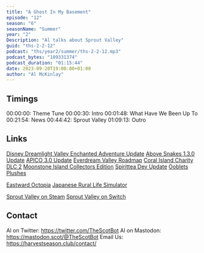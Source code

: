 ```yaml
---
title: "A Ghost In My Basement"
episode: "12"
season: "6"
seasonName: "Summer"
year: "2"
Description: "Al talks about Sprout Valley"
guid: "ths-2-2-12"
podcast: "ths/year2/summer/ths-2-2-12.mp3"
podcast_bytes: "109331374"
podcast_duration: "01:15:44"
date: 2023-09-20T19:00:00+01:00
author: "Al McKinlay"
---
```


## Timings

00:00:00: Theme Tune
00:00:30: Intro
00:01:48: What Have We Been Up To
00:21:54: News
00:44:42: Sprout Valley
01:09:13: Outro

## Links

[Disney Dreamlight Valley Enchanted Adventure Update](https://store.steampowered.com/news/app/1401590/view/3677807205529526066)
[Above Snakes 1.3.0 Update](https://store.steampowered.com/news/app/1589120/view/3685688504878033604)
[APICO 3.0 Update](https://twitter.com/tngineers/status/1701581427878298087)
[Everdream Valley Roadmap](https://store.steampowered.com/news/app/1403650/view/3676681305616061509)
[Coral Island Charity DLC 2](https://store.steampowered.com/app/2537800/Coral_Island__Ocean_Explorer_Charity_DLC_Pack/)
[Moonstone Island Collectors Edition](https://twitter.com/Moonstone_game/status/1702711216731275557)
[Spirittea Dev Update](https://store.steampowered.com/news/app/1931010/view/7132068756330839074)
[Ooblets Plushes](https://www.fangamer.com/collections/ooblets?utm_campaign=vid23&utm_source=fangamer)

[Eastward Octopia](https://store.steampowered.com/app/2305370/Eastward__Octopia/)
[Japanese Rural Life Simulator](https://twitter.com/_wholesomegames/status/1701590574522904743)

[Sprout Valley on Steam](https://store.steampowered.com/app/1964820/Sprout_Valley/)
[Sprout Valley on Switch](https://www.nintendo.co.uk/Games/Nintendo-Switch-download-software/Sprout-Valley-2436980.html)

## Contact

Al on Twitter: https://twitter.com/TheScotBot
Al on Mastodon: https://mastodon.scot/@TheScotBot
Email Us: https://harvestseason.club/contact/
